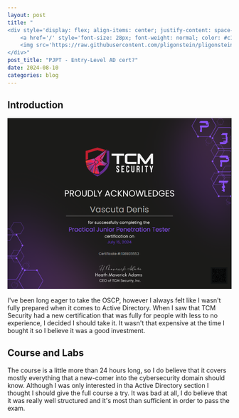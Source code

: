 ```yaml
---
layout: post
title: "
<div style='display: flex; align-items: center; justify-content: space-between;'>
    <a href='/' style='font-size: 28px; font-weight: normal; color: #c1c1c1; text-decoration: none; margin-top: -50px;'>Home</a>
    <img src='https://raw.githubusercontent.com/pligonstein/pligonstein.github.io/main/images/logo.gif' alt='Logo' style='height: 48px; width: 48px; border-radius: 50%; object-fit: cover; margin-top: -50px;'>
</div>"
post_title: "PJPT - Entry-Level AD cert?"
date: 2024-08-10
categories: blog
---
```


## **Introduction**

![PJPT Cert Image](/images/_posts/PJPT.png)

I've been long eager to take the OSCP, however I always felt like I wasn't fully prepared when it comes to Active Directory. When I saw that TCM Security had a new certification that was fully for people with less to no experience, I decided I should take it. It wasn't that expensive at the time I bought it so I believe it was a good investment.

## Course and Labs

The course is a little more than 24 hours long, so I do believe that it covers mostly everything that a new-comer into the cybersecurity domain should know. Although I was only interested in tha Active Directory section I thought I should give the full course a try. It was bad at all, I do believe that it was really well structured and it's most than sufficient in order to pass the exam.

